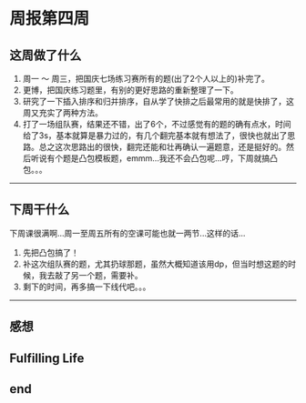 # 周报第四周


## 这周做了什么

1. 周一 ～ 周三，把国庆七场练习赛所有的题(出了2个人以上的)补完了。
2. 更博，把国庆练习题里，有别的更好思路的重新整理了一下。
3. 研究了一下插入排序和归并排序，自从学了快排之后最常用的就是快排了，这周又充实了两种方法。
4. 打了一场组队赛，结果还不错，出了6个，不过感觉有的题的确有点水，时间给了3s，基本就算是暴力过的，有几个翻完基本就有想法了，很快也就出了思路。总之这次思路出的很快，翻完还能和壮再确认一遍题意，还是挺好的。然后听说有个题是凸包模板题，emmm...我还不会凸包呢...哼，下周就搞凸包。。。
---


## 下周干什么

下周课很满啊...周一至周五所有的空课可能也就一两节...这样的话...
1. 先把凸包搞了！
2. 补这次组队赛的题，尤其扔球那题，虽然大概知道该用dp，但当时想这题的时候，我去敲了另一个题，需要补。
3. 剩下的时间，再多搞一下线代吧。。。
---


## 感想

Fulfilling Life
---


## end
